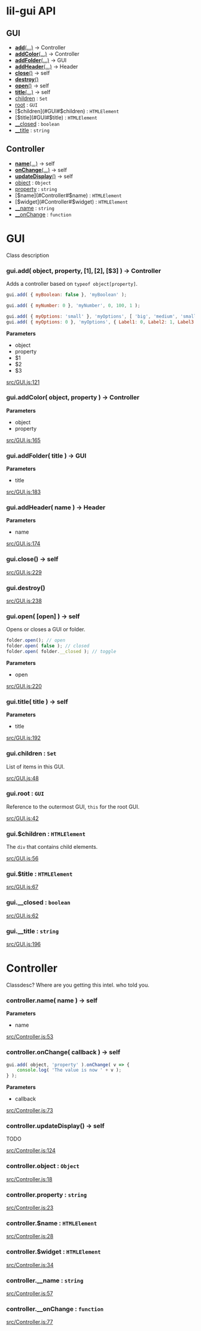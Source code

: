 <!-- generated by scripts/api.js -->

# lil-gui API

## GUI

- [**add**(…)](#GUI#add) → Controller
- [**addColor**(…)](#GUI#addColor) → Controller
- [**addFolder**(…)](#GUI#addFolder) → GUI
- [**addHeader**(…)](#GUI#addHeader) → Header
- [**close**()](#GUI#close) → self
- [**destroy**()](#GUI#destroy) 
- [**open**()](#GUI#open) → self
- [**title**(…)](#GUI#title) → self
- [children](#GUI#children) : `Set`
- [root](#GUI#root) : `GUI`
- [$children](#GUI#$children) : `HTMLElement`
- [$title](#GUI#$title) : `HTMLElement`
- [__closed](#GUI#__closed) : `boolean`
- [__title](#GUI#__title) : `string`

## Controller

- [**name**(…)](#Controller#name) → self
- [**onChange**(…)](#Controller#onChange) → self
- [**updateDisplay**()](#Controller#updateDisplay) → self
- [object](#Controller#object) : `Object`
- [property](#Controller#property) : `string`
- [$name](#Controller#$name) : `HTMLElement`
- [$widget](#Controller#$widget) : `HTMLElement`
- [__name](#Controller#__name) : `string`
- [__onChange](#Controller#__onChange) : `function`

# GUI

Class description

### <a name="GUI#add" href="#GUI#add"></a> gui.**add**( object, property, [$1], [$2], [$3] ) → Controller

Adds a controller based on `typeof object[property]`.

```js
gui.add( { myBoolean: false }, 'myBoolean' );
```

```js
gui.add( { myNumber: 0 }, 'myNumber', 0, 100, 1 );
```

```js
gui.add( { myOptions: 'small' }, 'myOptions', [ 'big', 'medium', 'small' ] );
gui.add( { myOptions: 0 }, 'myOptions', { Label1: 0, Label2: 1, Label3: 2 } );
```

**Parameters**
- object
- property
- $1
- $2
- $3

[src/GUI.js:121](https://github.com/georgealways/gui/blob/master/src/GUI.js#L121)

### <a name="GUI#addColor" href="#GUI#addColor"></a> gui.**addColor**( object, property ) → Controller

**Parameters**
- object
- property

[src/GUI.js:165](https://github.com/georgealways/gui/blob/master/src/GUI.js#L165)

### <a name="GUI#addFolder" href="#GUI#addFolder"></a> gui.**addFolder**( title ) → GUI

**Parameters**
- title

[src/GUI.js:183](https://github.com/georgealways/gui/blob/master/src/GUI.js#L183)

### <a name="GUI#addHeader" href="#GUI#addHeader"></a> gui.**addHeader**( name ) → Header

**Parameters**
- name

[src/GUI.js:174](https://github.com/georgealways/gui/blob/master/src/GUI.js#L174)

### <a name="GUI#close" href="#GUI#close"></a> gui.**close**() → self

[src/GUI.js:229](https://github.com/georgealways/gui/blob/master/src/GUI.js#L229)

### <a name="GUI#destroy" href="#GUI#destroy"></a> gui.**destroy**() 

[src/GUI.js:238](https://github.com/georgealways/gui/blob/master/src/GUI.js#L238)

### <a name="GUI#open" href="#GUI#open"></a> gui.**open**( [open] ) → self

Opens or closes a GUI or folder.

```js
folder.open(); // open
folder.open( false ); // closed
folder.open( folder.__closed ); // toggle
```

**Parameters**
- open

[src/GUI.js:220](https://github.com/georgealways/gui/blob/master/src/GUI.js#L220)

### <a name="GUI#title" href="#GUI#title"></a> gui.**title**( title ) → self

**Parameters**
- title

[src/GUI.js:192](https://github.com/georgealways/gui/blob/master/src/GUI.js#L192)

### <a name="GUI#children" href="#GUI#children"></a> gui.**children** : `Set`

List of items in this GUI.

[src/GUI.js:48](https://github.com/georgealways/gui/blob/master/src/GUI.js#L48)

### <a name="GUI#root" href="#GUI#root"></a> gui.**root** : `GUI`

Reference to the outermost GUI, `this` for the root GUI.

[src/GUI.js:42](https://github.com/georgealways/gui/blob/master/src/GUI.js#L42)

### <a name="GUI#$children" href="#GUI#$children"></a> gui.**$children** : `HTMLElement`

The `div` that contains child elements.

[src/GUI.js:56](https://github.com/georgealways/gui/blob/master/src/GUI.js#L56)

### <a name="GUI#$title" href="#GUI#$title"></a> gui.**$title** : `HTMLElement`

[src/GUI.js:67](https://github.com/georgealways/gui/blob/master/src/GUI.js#L67)

### <a name="GUI#__closed" href="#GUI#__closed"></a> gui.**__closed** : `boolean`

[src/GUI.js:62](https://github.com/georgealways/gui/blob/master/src/GUI.js#L62)

### <a name="GUI#__title" href="#GUI#__title"></a> gui.**__title** : `string`

[src/GUI.js:196](https://github.com/georgealways/gui/blob/master/src/GUI.js#L196)

# Controller

Classdesc? Where are you getting this intel. who told you.

### <a name="Controller#name" href="#Controller#name"></a> controller.**name**( name ) → self

**Parameters**
- name

[src/Controller.js:53](https://github.com/georgealways/gui/blob/master/src/Controller.js#L53)

### <a name="Controller#onChange" href="#Controller#onChange"></a> controller.**onChange**( callback ) → self

```js
gui.add( object, 'property' ).onChange( v => {
	console.log( 'The value is now ' + v );
} );
```

**Parameters**
- callback

[src/Controller.js:73](https://github.com/georgealways/gui/blob/master/src/Controller.js#L73)

### <a name="Controller#updateDisplay" href="#Controller#updateDisplay"></a> controller.**updateDisplay**() → self

TODO

[src/Controller.js:124](https://github.com/georgealways/gui/blob/master/src/Controller.js#L124)

### <a name="Controller#object" href="#Controller#object"></a> controller.**object** : `Object`

[src/Controller.js:18](https://github.com/georgealways/gui/blob/master/src/Controller.js#L18)

### <a name="Controller#property" href="#Controller#property"></a> controller.**property** : `string`

[src/Controller.js:23](https://github.com/georgealways/gui/blob/master/src/Controller.js#L23)

### <a name="Controller#$name" href="#Controller#$name"></a> controller.**$name** : `HTMLElement`

[src/Controller.js:28](https://github.com/georgealways/gui/blob/master/src/Controller.js#L28)

### <a name="Controller#$widget" href="#Controller#$widget"></a> controller.**$widget** : `HTMLElement`

[src/Controller.js:34](https://github.com/georgealways/gui/blob/master/src/Controller.js#L34)

### <a name="Controller#__name" href="#Controller#__name"></a> controller.**__name** : `string`

[src/Controller.js:57](https://github.com/georgealways/gui/blob/master/src/Controller.js#L57)

### <a name="Controller#__onChange" href="#Controller#__onChange"></a> controller.**__onChange** : `function`

[src/Controller.js:77](https://github.com/georgealways/gui/blob/master/src/Controller.js#L77)

